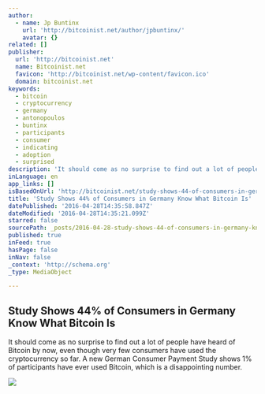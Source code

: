 ```yaml
---
author:
  - name: Jp Buntinx
    url: 'http://bitcoinist.net/author/jpbuntinx/'
    avatar: {}
related: []
publisher:
  url: 'http://bitcoinist.net'
  name: Bitcoinist.net
  favicon: 'http://bitcoinist.net/wp-content/favicon.ico'
  domain: bitcoinist.net
keywords:
  - bitcoin
  - cryptocurrency
  - germany
  - antonopoulos
  - buntinx
  - participants
  - consumer
  - indicating
  - adoption
  - surprised
description: 'It should come as no surprise to find out a lot of people have heard of Bitcoin by now, even though very few consumers have used the cryptocurrency so far. A new German Consumer Payment Study shows 1% of participants have ever used Bitcoin, which is a disappointing number.'
inLanguage: en
app_links: []
isBasedOnUrl: 'http://bitcoinist.net/study-shows-44-of-consumers-in-germany-know-what-bitcoin-is/'
title: 'Study Shows 44% of Consumers in Germany Know What Bitcoin Is'
datePublished: '2016-04-28T14:35:58.847Z'
dateModified: '2016-04-28T14:35:21.099Z'
starred: false
sourcePath: _posts/2016-04-28-study-shows-44-of-consumers-in-germany-know-what-bitcoin-is.md
published: true
inFeed: true
hasPage: false
inNav: false
_context: 'http://schema.org'
_type: MediaObject

---
```

<article style=""><h1>Study Shows 44% of Consumers in Germany Know What Bitcoin Is</h1><p>It should come as no surprise to find out a lot of people have heard of Bitcoin by now, even though very few consumers have used the cryptocurrency so far. A new German Consumer Payment Study shows 1% of participants have ever used Bitcoin, which is a disappointing number.</p><img src="http://bitcoinist.net/wp-content/uploads/2016/04/shutterstock_290258042.jpg" /></article>